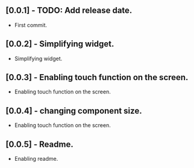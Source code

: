


## [0.0.1] - TODO: Add release date.

* First commit.

## [0.0.2] - Simplifying widget.

* Simplifying widget.

## [0.0.3] - Enabling touch function on the screen.

* Enabling touch function on the screen.

## [0.0.4] - changing component size.

* Enabling touch function on the screen.

## [0.0.5] - Readme.

* Enabling readme.


